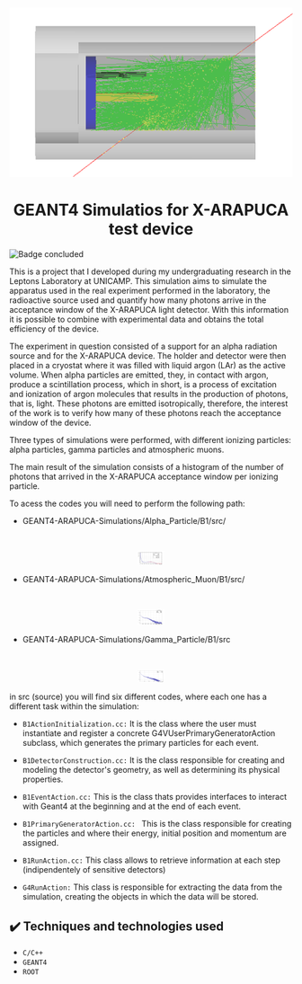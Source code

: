 
<br>
<p align="center">
  <img src="https://github.com/ramosrafaela/GEANT4-ARAPUCA-Simulations/blob/main/figures/muon_2_1.png" />
</p>


<h1 align="center"> GEANT4 Simulatios for X-ARAPUCA test device </h1>

![Badge concluded](http://img.shields.io/static/v1?label=STATUS&message=CONCLUDED&color=GREEN&style=for-the-badge)

This is a project that I developed during my undergraduating research in the Leptons Laboratory at UNICAMP. This simulation aims to simulate the apparatus used in the real experiment performed in the laboratory, the radioactive source used and quantify how many photons arrive in the acceptance window of the X-ARAPUCA light detector. With this information it is possible to combine with experimental data and obtains the total efficiency of the device.

The experiment in question consisted of a support for an alpha radiation source and for the X-ARAPUCA device. The holder and detector were then placed in a cryostat where it was filled with liquid argon (LAr) as the active volume. When alpha particles are emitted, they, in contact with argon, produce a scintillation process, which in short, is a process of excitation and ionization of argon molecules that results in the production of photons, that is, light. These photons are emitted isotropically, therefore, the interest of the work is to verify how many of these photons reach the acceptance window of the device.

Three types of simulations were performed, with different ionizing particles: alpha particles, gamma particles and atmospheric muons.

The main result of the simulation consists of a histogram of the number of photons that arrived in the X-ARAPUCA acceptance window per ionizing particle.

To acess the codes you will need to perform the following path: 

- GEANT4-ARAPUCA-Simulations/Alpha_Particle/B1/src/

<br>
<p align="center">
  <img src="https://github.com/ramosrafaela/GEANT4-ARAPUCA-Simulations/blob/main/figures/fit_alpha.png" width="48" />
</p>

- GEANT4-ARAPUCA-Simulations/Atmospheric_Muon/B1/src/

<br>
<p align="center">
  <img src="https://github.com/ramosrafaela/GEANT4-ARAPUCA-Simulations/blob/main/figures/detPhotons_log.png" width="48" />
</p>

- GEANT4-ARAPUCA-Simulations/Gamma_Particle/B1/src

<br>
<p align="center">
  <img src="https://github.com/ramosrafaela/GEANT4-ARAPUCA-Simulations/blob/main/figures/gamma_5M_log.png" width="48" />
</p>


in src (source) you will find six different codes, where each one has a different task within the simulation:

- ``B1ActionInitialization.cc:`` It is the class where the user must instantiate and register a concrete G4VUserPrimaryGeneratorAction subclass, which generates the primary particles for each event.
- ``B1DetectorConstruction.cc:`` It is the class responsible for creating and modeling the detector's geometry, as well as determining its physical properties.
- ``B1EventAction.cc:`` This is the class thats provides interfaces to interact with Geant4 at the beginning and at the end of each event.

- ``B1PrimaryGeneratorAction.cc: `` This is the class responsible for creating the particles and where their energy, initial position and momentum are assigned.
 
- ``B1RunAction.cc:`` This class allows to retrieve information at each step (indipendentely of sensitive detectors)
- ``G4RunAction:`` This class is responsible for extracting the data from the simulation, creating the objects in which the data will be stored.

## ✔️ Techniques and technologies used

- ``C/C++``
- ``GEANT4``
- ``ROOT``
